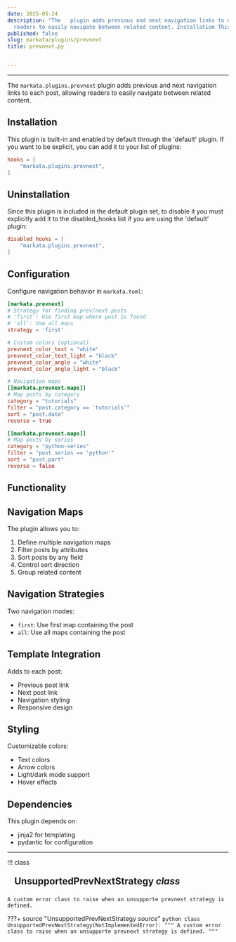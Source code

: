 ```yaml
---
date: 2025-05-24
description: "The   plugin adds previous and next navigation links to each post, allowing
  readers to easily navigate between related content. Installation This plugin is\u2026"
published: false
slug: markata/plugins/prevnext
title: prevnext.py


---
```


---

The `markata.plugins.prevnext` plugin adds previous and next navigation links to each
post, allowing readers to easily navigate between related content.

## Installation

This plugin is built-in and enabled by default through the 'default' plugin.
If you want to be explicit, you can add it to your list of plugins:

```toml
hooks = [
    "markata.plugins.prevnext",
]
```

## Uninstallation

Since this plugin is included in the default plugin set, to disable it you must explicitly
add it to the disabled_hooks list if you are using the 'default' plugin:

```toml
disabled_hooks = [
    "markata.plugins.prevnext",
]
```

## Configuration

Configure navigation behavior in `markata.toml`:

```toml
[markata.prevnext]
# Strategy for finding prev/next posts
# 'first': Use first map where post is found
# 'all': Use all maps
strategy = 'first'

# Custom colors (optional)
prevnext_color_text = "white"
prevnext_color_text_light = "black"
prevnext_color_angle = "white"
prevnext_color_angle_light = "black"

# Navigation maps
[[markata.prevnext.maps]]
# Map posts by category
category = "tutorials"
filter = "post.category == 'tutorials'"
sort = "post.date"
reverse = true

[[markata.prevnext.maps]]
# Map posts by series
category = "python-series"
filter = "post.series == 'python'"
sort = "post.part"
reverse = false
```

## Functionality

## Navigation Maps

The plugin allows you to:
1. Define multiple navigation maps
2. Filter posts by attributes
3. Sort posts by any field
4. Control sort direction
5. Group related content

## Navigation Strategies

Two navigation modes:
- `first`: Use first map containing the post
- `all`: Use all maps containing the post

## Template Integration

Adds to each post:
- Previous post link
- Next post link
- Navigation styling
- Responsive design

## Styling

Customizable colors:
- Text colors
- Arrow colors
- Light/dark mode support
- Hover effects

## Dependencies

This plugin depends on:
- jinja2 for templating
- pydantic for configuration

---

!!! class
    <h2 id="UnsupportedPrevNextStrategy" class="admonition-title" style="margin: 0; padding: .5rem 1rem;">UnsupportedPrevNextStrategy <em class="small">class</em></h2>

    A custom error class to raise when an unsupporte prevnext strategy is
    defined.

???+ source "UnsupportedPrevNextStrategy <em class='small'>source</em>"
    ```python
    class UnsupportedPrevNextStrategy(NotImplementedError):
        """
        A custom error class to raise when an unsupporte prevnext strategy is
        defined.
        """
    ```